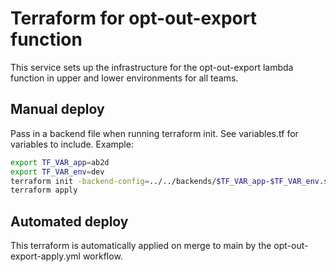 # Terraform for opt-out-export function

This service sets up the infrastructure for the opt-out-export lambda function in upper and lower environments for all teams.

## Manual deploy

Pass in a backend file when running terraform init. See variables.tf for variables to include. Example:

```bash
export TF_VAR_app=ab2d
export TF_VAR_env=dev
terraform init -backend-config=../../backends/$TF_VAR_app-$TF_VAR_env.s3.tfbackend
terraform apply
```

## Automated deploy

This terraform is automatically applied on merge to main by the opt-out-export-apply.yml workflow.

